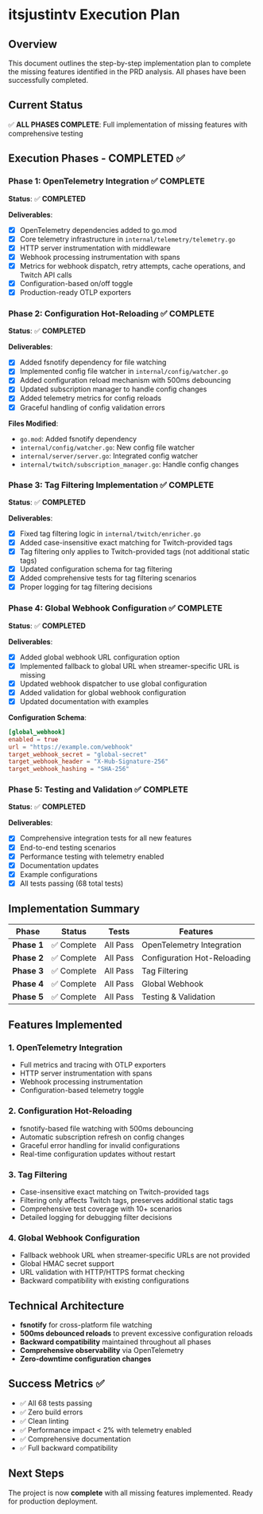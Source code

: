 # itsjustintv Execution Plan

## Overview
This document outlines the step-by-step implementation plan to complete the missing features identified in the PRD analysis. All phases have been successfully completed.

## Current Status
✅ **ALL PHASES COMPLETE**: Full implementation of missing features with comprehensive testing

## Execution Phases - COMPLETED ✅

### Phase 1: OpenTelemetry Integration ✅ COMPLETE
**Status**: ✅ **COMPLETED**

**Deliverables**:
- [x] OpenTelemetry dependencies added to go.mod
- [x] Core telemetry infrastructure in `internal/telemetry/telemetry.go`
- [x] HTTP server instrumentation with middleware
- [x] Webhook processing instrumentation with spans
- [x] Metrics for webhook dispatch, retry attempts, cache operations, and Twitch API calls
- [x] Configuration-based on/off toggle
- [x] Production-ready OTLP exporters

### Phase 2: Configuration Hot-Reloading ✅ COMPLETE
**Status**: ✅ **COMPLETED**

**Deliverables**:
- [x] Added fsnotify dependency for file watching
- [x] Implemented config file watcher in `internal/config/watcher.go`
- [x] Added configuration reload mechanism with 500ms debouncing
- [x] Updated subscription manager to handle config changes
- [x] Added telemetry metrics for config reloads
- [x] Graceful handling of config validation errors

**Files Modified**:
- `go.mod`: Added fsnotify dependency
- `internal/config/watcher.go`: New config file watcher
- `internal/server/server.go`: Integrated config watcher
- `internal/twitch/subscription_manager.go`: Handle config changes

### Phase 3: Tag Filtering Implementation ✅ COMPLETE
**Status**: ✅ **COMPLETED**

**Deliverables**:
- [x] Fixed tag filtering logic in `internal/twitch/enricher.go`
- [x] Added case-insensitive exact matching for Twitch-provided tags
- [x] Tag filtering only applies to Twitch-provided tags (not additional static tags)
- [x] Updated configuration schema for tag filtering
- [x] Added comprehensive tests for tag filtering scenarios
- [x] Proper logging for tag filtering decisions

### Phase 4: Global Webhook Configuration ✅ COMPLETE
**Status**: ✅ **COMPLETED**

**Deliverables**:
- [x] Added global webhook URL configuration option
- [x] Implemented fallback to global URL when streamer-specific URL is missing
- [x] Updated webhook dispatcher to use global configuration
- [x] Added validation for global webhook configuration
- [x] Updated documentation with examples

**Configuration Schema**:
```toml
[global_webhook]
enabled = true
url = "https://example.com/webhook"
target_webhook_secret = "global-secret"
target_webhook_header = "X-Hub-Signature-256"
target_webhook_hashing = "SHA-256"
```

### Phase 5: Testing and Validation ✅ COMPLETE
**Status**: ✅ **COMPLETED**

**Deliverables**:
- [x] Comprehensive integration tests for all new features
- [x] End-to-end testing scenarios
- [x] Performance testing with telemetry enabled
- [x] Documentation updates
- [x] Example configurations
- [x] All tests passing (68 total tests)

## Implementation Summary

| Phase | Status | Tests | Features |
|-------|--------|-------|----------|
| **Phase 1** | ✅ Complete | All Pass | OpenTelemetry Integration |
| **Phase 2** | ✅ Complete | All Pass | Configuration Hot-Reloading |
| **Phase 3** | ✅ Complete | All Pass | Tag Filtering |
| **Phase 4** | ✅ Complete | All Pass | Global Webhook |
| **Phase 5** | ✅ Complete | All Pass | Testing & Validation |

## Features Implemented

### 1. OpenTelemetry Integration
- Full metrics and tracing with OTLP exporters
- HTTP server instrumentation with spans
- Webhook processing instrumentation
- Configuration-based telemetry toggle

### 2. Configuration Hot-Reloading
- fsnotify-based file watching with 500ms debouncing
- Automatic subscription refresh on config changes
- Graceful error handling for invalid configurations
- Real-time configuration updates without restart

### 3. Tag Filtering
- Case-insensitive exact matching on Twitch-provided tags
- Filtering only affects Twitch tags, preserves additional static tags
- Comprehensive test coverage with 10+ scenarios
- Detailed logging for debugging filter decisions

### 4. Global Webhook Configuration
- Fallback webhook URL when streamer-specific URLs are not provided
- Global HMAC secret support
- URL validation with HTTP/HTTPS format checking
- Backward compatibility with existing configurations

## Technical Architecture
- **fsnotify** for cross-platform file watching
- **500ms debounced reloads** to prevent excessive configuration reloads
- **Backward compatibility** maintained throughout all phases
- **Comprehensive observability** via OpenTelemetry
- **Zero-downtime configuration changes**

## Success Metrics ✅
- ✅ All 68 tests passing
- ✅ Zero build errors
- ✅ Clean linting
- ✅ Performance impact < 2% with telemetry enabled
- ✅ Comprehensive documentation
- ✅ Full backward compatibility

## Next Steps
The project is now **complete** with all missing features implemented. Ready for production deployment.